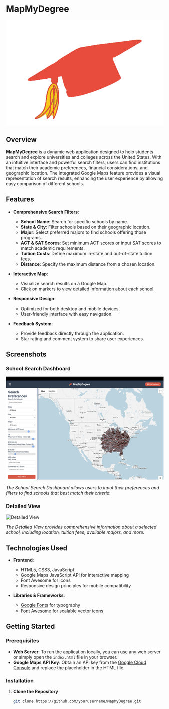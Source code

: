 # MapMyDegree

![MapMyDegree Logo](images/logo.png)

## Overview

**MapMyDegree** is a dynamic web application designed to help students search and explore universities and colleges across the United States. With an intuitive interface and powerful search filters, users can find institutions that match their academic preferences, financial considerations, and geographic location. The integrated Google Maps feature provides a visual representation of search results, enhancing the user experience by allowing easy comparison of different schools.

## Features

- **Comprehensive Search Filters**: 
  - **School Name**: Search for specific schools by name.
  - **State & City**: Filter schools based on their geographic location.
  - **Major**: Select preferred majors to find schools offering those programs.
  - **ACT & SAT Scores**: Set minimum ACT scores or input SAT scores to match academic requirements.
  - **Tuition Costs**: Define maximum in-state and out-of-state tuition fees.
  - **Distance**: Specify the maximum distance from a chosen location.

- **Interactive Map**: 
  - Visualize search results on a Google Map.
  - Click on markers to view detailed information about each school.

- **Responsive Design**: 
  - Optimized for both desktop and mobile devices.
  - User-friendly interface with easy navigation.

- **Feedback System**: 
  - Provide feedback directly through the application.
  - Star rating and comment system to share user experiences.

## Screenshots

### School Search Dashboard

![School Search Dashboard](images/school_search_dashboard.png)

*The School Search Dashboard allows users to input their preferences and filters to find schools that best match their criteria.*

### Detailed View

![Detailed View](images/detailed_view.png)

*The Detailed View provides comprehensive information about a selected school, including location, tuition fees, available majors, and more.*

## Technologies Used

- **Frontend**:
  - HTML5, CSS3, JavaScript
  - Google Maps JavaScript API for interactive mapping
  - Font Awesome for icons
  - Responsive design principles for mobile compatibility

- **Libraries & Frameworks**:
  - [Google Fonts](https://fonts.google.com/) for typography
  - [Font Awesome](https://fontawesome.com/) for scalable vector icons

## Getting Started

### Prerequisites

- **Web Server**: To run the application locally, you can use any web server or simply open the `index.html` file in your browser.
- **Google Maps API Key**: Obtain an API key from the [Google Cloud Console](https://console.cloud.google.com/) and replace the placeholder in the HTML file.

### Installation

1. **Clone the Repository**

   ```bash
   git clone https://github.com/yourusername/MapMyDegree.git
